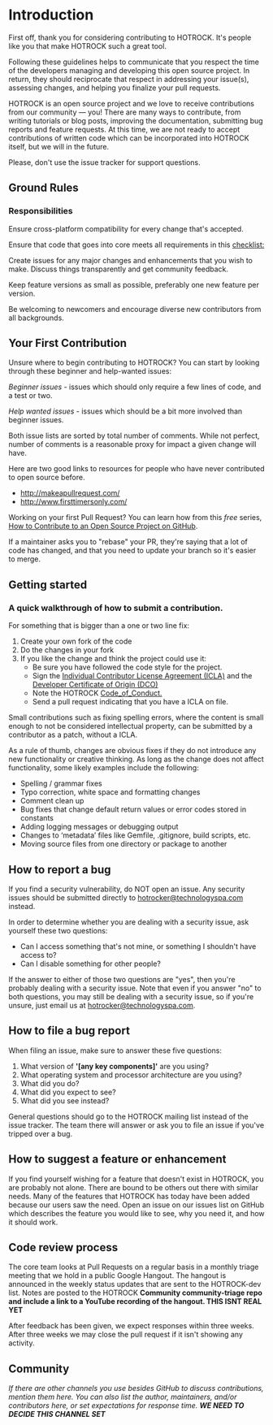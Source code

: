 # Introduction 
 
First off, thank you for considering contributing to HOTROCK. It's people like you that make HOTROCK such a great tool. 
 
Following these guidelines helps to communicate that you respect the time of the developers managing and developing this open source project. In return, they should reciprocate that respect in addressing your issue(s), assessing changes, and helping you finalize your pull requests. 
 
HOTROCK is an open source project and we love to receive contributions from our community — you! There are many ways to contribute, from writing tutorials or blog posts, improving the documentation, submitting bug reports and feature requests. At this time, we are not ready to accept contributions of written code which can be incorporated into HOTROCK itself, but we will in the future. 
 
Please, don't use the issue tracker for support questions.  

## Ground Rules 
 
### Responsibilities 
 
Ensure cross-platform compatibility for every change that's accepted.  
 
Ensure that code that goes into core meets all requirements in this [checklist:](../master/pull_request_checklist.md) 
 
Create issues for any major changes and enhancements that you wish to make. Discuss things transparently and get community feedback. 
 
Keep feature versions as small as possible, preferably one new feature per version. 
 
Be welcoming to newcomers and encourage diverse new contributors from all backgrounds.  
 
## Your First Contribution 
 
Unsure where to begin contributing to HOTROCK? You can start by looking through these beginner and help-wanted issues: 
 
*Beginner issues* - issues which should only require a few lines of code, and a test or two. 
 
*Help wanted issues* - issues which should be a bit more involved than beginner issues. 
 
Both issue lists are sorted by total number of comments. While not perfect, number of comments is a reasonable proxy for impact a given change will have. 
 
 
Here are two good links to resources for people who have never contributed to open source before. 
 
+ http://makeapullrequest.com/ 
+ http://www.firsttimersonly.com/ 
 
Working on your first Pull Request? You can learn how from this *free* series, [How to Contribute to an Open Source Project on GitHub](https://egghead.io/series/how-to-contribute-to-an-open-source-project-on-github). 
 
If a maintainer asks you to "rebase" your PR, they're saying that a lot of code has changed, and that you need to update your branch so it's easier to merge. 
 
## Getting started 
 
### A quick walkthrough of how to submit a contribution. 
 

For something that is bigger than a one or two line fix: 
 
1. Create your own fork of the code 
2. Do the changes in your fork 
3. If you like the change and think the project could use it: 
    * Be sure you have followed the code style for the project. 
    * Sign the [Individual Contributor License Agreement (ICLA)](../Individual_Contributor_License_Agreement) and the [Developer Certificate of Origin (DCO)](../master/Developer_Certificate_of_Origin.md) 
    * Note the HOTROCK [Code_of_Conduct.](../master/Code_of_Conduct.md) 
    * Send a pull request indicating that you have a ICLA on file. 
 
 
Small contributions such as fixing spelling errors, where the content is small enough to not be considered intellectual property, can be submitted by a contributor as a patch, without a ICLA. 
 
As a rule of thumb, changes are obvious fixes if they do not introduce any new functionality or creative thinking. As long as the change does not affect functionality, some likely examples include the following: 
 
* Spelling / grammar fixes 
* Typo correction, white space and formatting changes 
* Comment clean up 
* Bug fixes that change default return values or error codes stored in constants 
* Adding logging messages or debugging output 
* Changes to ‘metadata’ files like Gemfile, .gitignore, build scripts, etc. 
* Moving source files from one directory or package to another 

## How to report a bug 
 
If you find a security vulnerability, do NOT open an issue. Any security issues should be submitted directly to hotrocker@technologyspa.com instead. 
 
In order to determine whether you are dealing with a security issue, ask yourself these two questions: 
 
* Can I access something that's not mine, or something I shouldn't have access to? 
* Can I disable something for other people? 
 
If the answer to either of those two questions are "yes", then you're probably dealing with a security issue. Note that even if you answer "no" to both questions, you may still be dealing with a security issue, so if you're unsure, just email us at hotrocker@technologyspa.com. 
 
 
## How to file a bug report 
 
When filing an issue, make sure to answer these five questions: 
 
1. What version of **'[any key components]'** are you using? 
2. What operating system and processor architecture are you using? 
3. What did you do? 
4. What did you expect to see? 
5. What did you see instead? 
 
General questions should go to the HOTROCK mailing list instead of the issue tracker. The team there will answer or ask you to file an issue if you've tripped over a bug. 
 
 
## How to suggest a feature or enhancement 
 
If you find yourself wishing for a feature that doesn't exist in HOTROCK, you are probably not alone. There are bound to be others out there with similar needs. Many of the features that HOTROCK has today have been added because our users saw the need. Open an issue on our issues list on GitHub which describes the feature you would like to see, why you need it, and how it should work. 
 
 
## Code review process 
 
The core team looks at Pull Requests on a regular basis in a monthly triage meeting that we hold in a public Google Hangout. The hangout is announced in the weekly status updates that are sent to the HOTROCK-dev list. Notes are posted to the HOTROCK **Community community-triage repo and include a link to a YouTube recording of the hangout. THIS ISNT REAL YET**
 
After feedback has been given, we expect responses within three weeks. After three weeks we may close the pull request if it isn't showing any activity. 
 
## Community 
_If there are other channels you use besides GitHub to discuss contributions, mention them here. You can also list the author, maintainers, and/or contributors here, or set expectations for response time. **WE NEED TO DECIDE THIS CHANNEL SET**_ 
 
